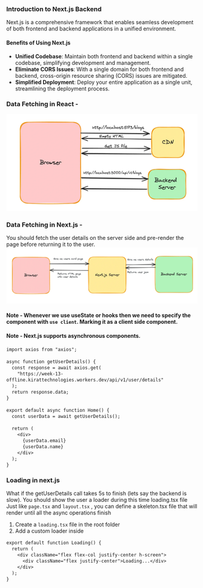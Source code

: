 ### Introduction to Next.js Backend

Next.js is a comprehensive framework that enables seamless development of both frontend and backend applications in a unified environment.

#### Benefits of Using Next.js

- **Unified Codebase**: Maintain both frontend and backend within a single codebase, simplifying development and management.
- **Eliminate CORS Issues**: With a single domain for both frontend and backend, cross-origin resource sharing (CORS) issues are mitigated.
- **Simplified Deployment**: Deploy your entire application as a single unit, streamlining the deployment process.

### Data Fetching in React -

![data fetching](image.png)

### Data Fetching in Next.js -

You should fetch the user details on the server side and pre-render the page before returning it to the user.
![data fetching](image-1.png)

#### Note - Whenever we use useState or hooks then we need to specify the component with `use client`. Marking it as a client side component.

#### Note - Next.js supports asynchronous components.

```tsx
import axios from "axios";

async function getUserDetails() {
  const response = await axios.get(
    "https://week-13-offline.kirattechnologies.workers.dev/api/v1/user/details"
  );
  return response.data;
}

export default async function Home() {
  const userData = await getUserDetails();

  return (
    <div>
      {userData.email}
      {userData.name}
    </div>
  );
}
```

### Loading in next.js

What if the getUserDetails call takes 5s to finish (lets say the backend is slow). You should show the user a loader during this time
loading.tsx file
Just like `page.tsx` and `layout.tsx` , you can define a skeleton.tsx file that will render until all the async operations finish
1. Create a `loading.tsx` file in the root folder
2. Add a custom loader inside

```tsx
export default function Loading() {
  return (
    <div className="flex flex-col justify-center h-screen">
      <div className="flex justify-center">Loading...</div>
    </div>
  );
}
```
